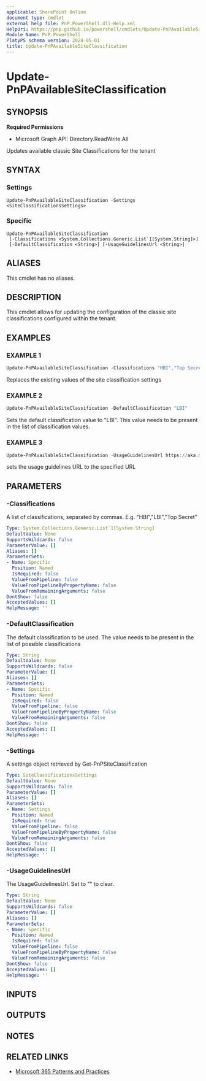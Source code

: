 ```yaml
---
applicable: SharePoint Online
document type: cmdlet
external help file: PnP.PowerShell.dll-Help.xml
HelpUri: https://pnp.github.io/powershell/cmdlets/Update-PnPAvailableSiteClassification.html
Module Name: PnP.PowerShell
PlatyPS schema version: 2024-05-01
title: Update-PnPAvailableSiteClassification
---
```


# Update-PnPAvailableSiteClassification

## SYNOPSIS

**Required Permissions**

  * Microsoft Graph API: Directory.ReadWrite.All

Updates available classic Site Classifications for the tenant

## SYNTAX

### Settings

```
Update-PnPAvailableSiteClassification -Settings <SiteClassificationsSettings>
```

### Specific

```
Update-PnPAvailableSiteClassification
 [-Classifications <System.Collections.Generic.List`1[System.String]>]
 [-DefaultClassification <String>] [-UsageGuidelinesUrl <String>]
```

## ALIASES

This cmdlet has no aliases.

## DESCRIPTION

This cmdlet allows for updating the configuration of the classic site classifications configured within the tenant.

## EXAMPLES

### EXAMPLE 1

```powershell
Update-PnPAvailableSiteClassification -Classifications "HBI","Top Secret"
```

Replaces the existing values of the site classification settings

### EXAMPLE 2

```powershell
Update-PnPAvailableSiteClassification -DefaultClassification "LBI"
```

Sets the default classification value to "LBI". This value needs to be present in the list of classification values.

### EXAMPLE 3

```powershell
Update-PnPAvailableSiteClassification -UsageGuidelinesUrl https://aka.ms/m365pnp
```

sets the usage guidelines URL to the specified URL

## PARAMETERS

### -Classifications

A list of classifications, separated by commas. E.g. "HBI","LBI","Top Secret"

```yaml
Type: System.Collections.Generic.List`1[System.String]
DefaultValue: None
SupportsWildcards: false
ParameterValue: []
Aliases: []
ParameterSets:
- Name: Specific
  Position: Named
  IsRequired: false
  ValueFromPipeline: false
  ValueFromPipelineByPropertyName: false
  ValueFromRemainingArguments: false
DontShow: false
AcceptedValues: []
HelpMessage: ''
```

### -DefaultClassification

The default classification to be used. The value needs to be present in the list of possible classifications

```yaml
Type: String
DefaultValue: None
SupportsWildcards: false
ParameterValue: []
Aliases: []
ParameterSets:
- Name: Specific
  Position: Named
  IsRequired: false
  ValueFromPipeline: false
  ValueFromPipelineByPropertyName: false
  ValueFromRemainingArguments: false
DontShow: false
AcceptedValues: []
HelpMessage: ''
```

### -Settings

A settings object retrieved by Get-PnPSiteClassification

```yaml
Type: SiteClassificationsSettings
DefaultValue: None
SupportsWildcards: false
ParameterValue: []
Aliases: []
ParameterSets:
- Name: Settings
  Position: Named
  IsRequired: true
  ValueFromPipeline: false
  ValueFromPipelineByPropertyName: false
  ValueFromRemainingArguments: false
DontShow: false
AcceptedValues: []
HelpMessage: ''
```

### -UsageGuidelinesUrl

The UsageGuidelinesUrl. Set to "" to clear.

```yaml
Type: String
DefaultValue: None
SupportsWildcards: false
ParameterValue: []
Aliases: []
ParameterSets:
- Name: Specific
  Position: Named
  IsRequired: false
  ValueFromPipeline: false
  ValueFromPipelineByPropertyName: false
  ValueFromRemainingArguments: false
DontShow: false
AcceptedValues: []
HelpMessage: ''
```

## INPUTS

## OUTPUTS

## NOTES

## RELATED LINKS

- [Microsoft 365 Patterns and Practices](https://aka.ms/m365pnp)
